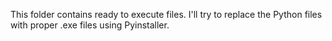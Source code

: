 This folder contains ready to execute files. I'll try to replace the Python files with proper .exe files using Pyinstaller.
